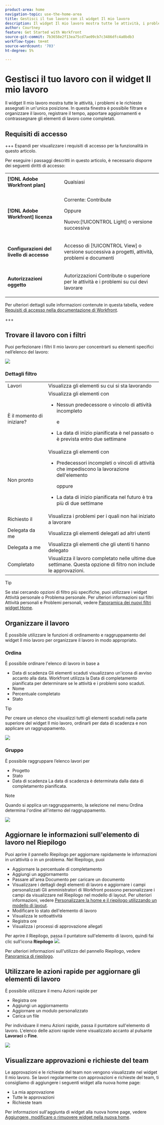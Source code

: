 ```yaml
---
product-area: home
navigation-topic: use-the-home-area
title: Gestisci il tuo lavoro con il widget Il mio lavoro
description: Il widget Il mio lavoro mostra tutte le attività, i problemi e le richieste assegnati in un'unica posizione. In questa finestra è possibile filtrare e organizzare il lavoro, registrare il tempo, apportare aggiornamenti e contrassegnare gli elementi di lavoro come completati.
author: Courtney
feature: Get Started with Workfront
source-git-commit: 7b3658e2f13ea75cd7ae09cb7c3486dfc4a0bdb3
workflow-type: tm+mt
source-wordcount: '703'
ht-degree: 5%

---
```



# Gestisci il tuo lavoro con il widget Il mio lavoro

Il widget Il mio lavoro mostra tutte le attività, i problemi e le richieste assegnati in un&#39;unica posizione. In questa finestra è possibile filtrare e organizzare il lavoro, registrare il tempo, apportare aggiornamenti e contrassegnare gli elementi di lavoro come completati.

## Requisiti di accesso

+++ Espandi per visualizzare i requisiti di accesso per la funzionalità in questo articolo.

Per eseguire i passaggi descritti in questo articolo, è necessario disporre dei seguenti diritti di accesso:

<table style="table-layout:auto"> 
 <col> 
 </col> 
 <col> 
 </col> 
 <tbody> 
  <tr> 
   <td role="rowheader"><strong>[!DNL Adobe Workfront plan]</strong></td> 
   <td> <p>Qualsiasi</p> </td> 
  </tr> 
  <tr> 
   <td role="rowheader"><strong>[!DNL Adobe Workfront] licenza</strong></td> 
   <td> <p>Corrente: Contribute</p>
   <p>Oppure</p> 
   <p>Nuovo:[!UICONTROL Light] o versione successiva<p> 
  </td> 
  </tr> </ul>
  <tr> 
   <td role="rowheader"><strong>Configurazioni del livello di accesso</strong></td> 
   <td> <p>Accesso di [!UICONTROL View] o versione successiva a progetti, attività, problemi e documenti</p> </td> 
  </tr>  
  <tr> 
   <td role="rowheader"><strong>Autorizzazioni oggetto</strong></td> 
   <td> <p>Autorizzazioni Contribute o superiore per le attività e i problemi su cui devi lavorare</p>  </td> 
  </tr> 
 </tbody> 
</table>

Per ulteriori dettagli sulle informazioni contenute in questa tabella, vedere [Requisiti di accesso nella documentazione di Workfront](/help/quicksilver/administration-and-setup/add-users/access-levels-and-object-permissions/access-level-requirements-in-documentation.md).

+++

## Trovare il lavoro con i filtri

Puoi perfezionare i filtri Il mio lavoro per concentrarti su elementi specifici nell’elenco del lavoro:

![](assets/filter-my-work-widget.png)

### Dettagli filtro

<table>
  <tbody>
    <tr>
      <td>Lavori</td>
      <td>Visualizza gli elementi su cui si sta lavorando</td>
    </tr>
    <tr>
      <td>È il momento di iniziare?</td>
      <td>Visualizza gli elementi con 
      <ul>
      <li>Nessun predecessore o vincolo di attività incompleto</li>
      <p>e</p>
      <li>La data di inizio pianificata è nel passato o è prevista entro due settimane</li>
      </ul>
      </td>
    </tr>
    <tr>
      <td>Non pronto</td>
      <td>Visualizza gli elementi con
       <ul>
      <li>Predecessori incompleti o vincoli di attività che impediscono la lavorazione dell'elemento</li>
      <p>oppure</p>
      <li>La data di inizio pianificata nel futuro è tra più di due settimane</li>
      </ul>
       </td>
    </tr>
    <tr>
      <td>Richiesto il</td>
      <td>Visualizza i problemi per i quali non hai iniziato a lavorare</td>
    </tr>
    <tr>
      <td>Delegata da me</td>
      <td>Visualizza gli elementi delegati ad altri utenti</td>
    </tr>
    <tr>
      <td>Delegata a me</td>
      <td>Visualizza gli elementi che gli utenti ti hanno delegato</td>
    </tr>
    <tr>
      <td>Completato</td>
      <td>Visualizza il lavoro completato nelle ultime due settimane. Questa opzione di filtro non include le approvazioni.</td>
    </tr>
  </tbody>
</table>

>[!TIP]
>
>Se stai cercando opzioni di filtro più specifiche, puoi utilizzare i widget Attività personale o Problema personale. Per ulteriori informazioni sui filtri Attività personali e Problemi personali, vedere [Panoramica dei nuovi filtri widget Home](/help/quicksilver/workfront-basics/using-home/new-home/widget-filter-overview-new-home.md).

## Organizzare il lavoro

È possibile utilizzare le funzioni di ordinamento e raggruppamento del widget Il mio lavoro per organizzare il lavoro in modo appropriato.

### Ordina

È possibile ordinare l&#39;elenco di lavoro in base a

* Data di scadenza
Gli elementi scaduti visualizzano un&#39;icona di avviso accanto alla data. Workfront utilizza la Data di completamento pianificata per determinare se le attività e i problemi sono scaduti.
* Nome
* Percentuale completato
* Stato

>[!TIP]
>
>Per creare un elenco che visualizzi tutti gli elementi scaduti nella parte superiore del widget Il mio lavoro, ordinarli per data di scadenza e non applicare un raggruppamento.


![](assets/sort-my-work-widget.png)

### Gruppo

È possibile raggruppare l’elenco lavori per

* Progetto
* Stato
* Data di scadenza
La data di scadenza è determinata dalla data di completamento pianificata.

>[!NOTE]
>
>Quando si applica un raggruppamento, la selezione nel menu Ordina determina l&#39;ordine all&#39;interno del raggruppamento.


![](assets/group-my-work-widget.png)

## Aggiornare le informazioni sull&#39;elemento di lavoro nel Riepilogo

Puoi aprire il pannello Riepilogo per aggiornare rapidamente le informazioni in un’attività o in un problema. Nel Riepilogo, puoi

* Aggiornare la percentuale di completamento
* Aggiungi un aggiornamento
* Passare all&#39;area Documento per caricare un documento
* Visualizzare i dettagli degli elementi di lavoro e aggiornare i campi personalizzati
Gli amministratori di Workfront possono personalizzare i campi da visualizzare nel Riepilogo nel modello di layout. Per ulteriori informazioni, vedere [Personalizzare la home e il riepilogo utilizzando un modello di layout](/help/quicksilver/administration-and-setup/customize-workfront/use-layout-templates/customize-home-summary-layout-template.md).
* Modificare lo stato dell&#39;elemento di lavoro
* Visualizza le sottoattività
* Registra ore
* Visualizza i processi di approvazione allegati

Per aprire il Riepilogo, passa il puntatore sull&#39;elemento di lavoro, quindi fai clic sull&#39;icona **Riepilogo** ![](assets/open-summary-new-home.png).

Per ulteriori informazioni sull&#39;utilizzo del pannello Riepilogo, vedere [Panoramica di riepilogo](/help/quicksilver/workfront-basics/the-new-workfront-experience/summary-overview.md).

## Utilizzare le azioni rapide per aggiornare gli elementi di lavoro

È possibile utilizzare il menu Azioni rapide per

* Registra ore
* Aggiungi un aggiornamento
* Aggiornare un modulo personalizzato
* Carica un file

Per individuare il menu Azioni rapide, passa il puntatore sull&#39;elemento di lavoro. L&#39;elenco delle azioni rapide viene visualizzato accanto al pulsante **Lavoraci** o **Fine**.

![](assets/quick-actions-new-home.png)


## Visualizzare approvazioni e richieste del team

Le approvazioni e le richieste del team non vengono visualizzate nel widget Il mio lavoro. Se lavori regolarmente con approvazioni e richieste del team, ti consigliamo di aggiungere i seguenti widget alla nuova home page:

* La mia approvazione
* Tutte le approvazioni
* Richieste team

Per informazioni sull&#39;aggiunta di widget alla nuova home page, vedere [Aggiungere, modificare o rimuovere widget nella nuova home](/help/quicksilver/workfront-basics/using-home/new-home/add-edit-remove-widgets-in-new-home.md).




